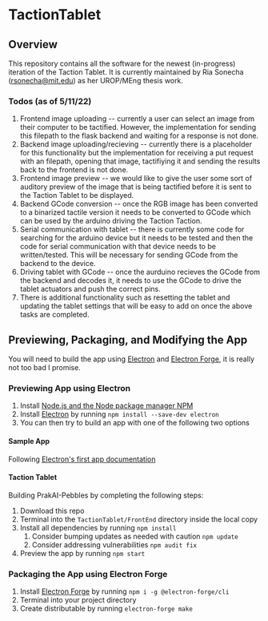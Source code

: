 # TactionTablet

## Overview
This repository contains all the software for the newest (in-progress) iteration of the Taction Tablet. It is currently maintained by Ria Sonecha (rsonecha@mit.edu) as her UROP/MEng thesis work.

### Todos (as of 5/11/22)
1. Frontend image uploading -- currently a user can select an image from their computer to be tactified. However, the implementation for sending this filepath to the flask backend and waiting for a response is not done.
2. Backend image uploading/recieving -- currently there is a placeholder for this functionality but the implementation for receiving a put request with an filepath, opening that image, tactifiying it and sending the results back to the frontend is not done.
3. Frontend image preview -- we would like to give the user some sort of auditory preview of the image that is being tactified before it is sent to the Taction Tablet to be displayed.
4. Backend GCode conversion -- once the RGB image has been converted to a binarized tactile version it needs to be converted to GCode which can be used by the arduino driving the Taction Taction.
5. Serial communication with tablet -- there is currently some code for searching for the arduino device but it needs to be tested and then the code for serial communication with that device needs to be written/tested. This will be necessary for sending GCode from the backend to the device.
6. Driving tablet with GCode -- once the aurduino recieves the GCode from the backend and decodes it, it needs to use the GCode to drive the tablet actuators and push the correct pins.
7. There is additional functionality such as resetting the tablet and updating the tablet settings that will be easy to add on once the above tasks are completed.

## Previewing, Packaging, and Modifying the App
You will need to build the app using [Electron](https://electronjs.org/) and [Electron Forge](https://www.electronforge.io/), it is really not too bad I promise.

### Previewing App using Electron

1. Install [Node.js and the Node package manager NPM](https://www.npmjs.com/get-npm)
2. Install [Electron]() by running `npm install --save-dev electron`
3. You can then try to build an app with one of the following two options

#### Sample App
Following [Electron's first app documentation](https://electronjs.org/docs/tutorial/first-app)

#### Taction Tablet
Building PrakAI-Pebbles by completing the following steps:

1. Download this repo
2. Terminal into the `TactionTablet/FrontEnd` directory inside the local copy
3. Install all dependencies by running `npm install`
   1. Consider bumping updates as needed with caution `npm update`
   2. Consider addressing vulnerabilities `npm audit fix`
4. Preview the app by running `npm start`

### Packaging the App using Electron Forge

1. Install [Electron Forge](https://www.electronforge.io/) by running `npm i -g @electron-forge/cli`
2. Terminal into your project directory
3. Create distributable by running `electron-forge make`
